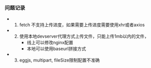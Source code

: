 ### 问题记录
- 1. fetch 不支持上传进度，如果需要上传进度需要使用xhr或者axios
- 2. 使用本地devserver代理方式上传文件，只能上传1mb以内的文件，
     - 线上可以修改nginx配置
     - 本地可以使用baseurl拼接方式
- 3. eggjs,  multipart, fileSize限制配置不准确